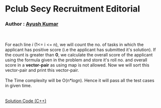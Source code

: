 # Pclub Secy Recruitment Editorial

### Author : [Ayush Kumar](https://github.com/Thisisakr47)

<br><br>
For each line *i* (1<= i <= n), we will count the no. of tasks in which the applicant has positive score (i.e the applicant has submitted it's solution). If the count is greater than **0**, we calculate the overall score of the applicant using the formula given in the problem and store it's roll no. and overall score in a **vector-pair** as using map is not allowed. Now we will sort this vector-pair and print this vector-pair.
<br><br>
The Time complexity will be O(n*logn). Hence it will pass all the test cases in given time.
<br><br><br>
[Solution Code (C++)](https://github.com/Thisisakr47/Pclub-Tasks/blob/master/CP/Solution/Solution_Code.cpp)

